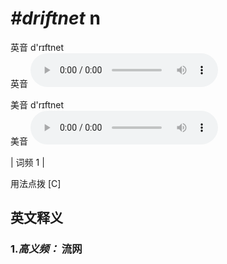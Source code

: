 # ***\#driftnet*** n
英音 d'rɪftnet  
英音
<audio src="./media/driftnet-B.aac" controls="controls"></audio>

美音 d'rɪftnet  
美音
<audio src="./media/driftnet.aac" controls="controls"></audio>



| 词频 1 |  

用法点拨  [C]

英文释义
---
### 1.*高义频：* **流网**  



